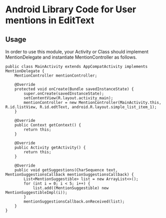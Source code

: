 # Android Library Code for User mentions in EditText




## Usage
In order to use this module, your Activity or Class should implement MentionDelegate and instantiate MentionController as follows.

```
public class MainActivity extends AppCompatActivity implements MentionDelegate {
    MentionController mentionController;

    @Override
    protected void onCreate(Bundle savedInstanceState) {
        super.onCreate(savedInstanceState);
        setContentView(R.layout.activity_main);
        mentionController = new MentionController(MainActivity.this, R.id.listView, R.id.edtText, android.R.layout.simple_list_item_1);
    }

    @Override
    public Context getContext() {
        return this;
    }

    @Override
    public Activity getActivity() {
        return this;
    }

    @Override
    public void getSuggestions(CharSequence text, MentionSuggestionsCallback mentionSuggestionsCallback) {
        List<MentionSuggestible> list = new ArrayList<>();
        for (int i = 0; i < 5; i++) {
            list.add((MentionSuggestible) new MentionSuggestibleImpl(i));
        }
        mentionSuggestionsCallback.onReceived(list);
    }
}
```